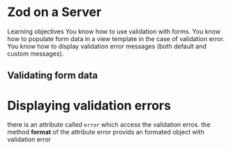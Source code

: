 # Zod on a Server

Learning objectives
You know how to use validation with forms.
You know how to populate form data in a view template in the case of validation error.
You know how to display validation error messages (both default and custom messages).

## Validating form data

# Displaying validation errors

there is an attribute called `error` which access the validation erros. the method **format** of the attribute error provids an formated object with validation error  
